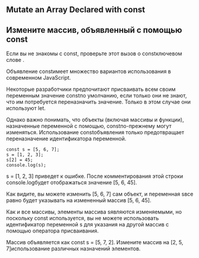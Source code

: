 ## Mutate an Array Declared with const

## Измените массив, объявленный с помощью const

Если вы не знакомы с const, проверьте этот вызов о constключевом слове .

Объявление constимеет множество вариантов использования в современном JavaScript.

Некоторые разработчики предпочитают присваивать всем своим переменным значение constпо умолчанию, если только они не знают, что им потребуется переназначить значение. Только в этом случае они используют let.

Однако важно понимать, что объекты (включая массивы и функции), назначенные переменной с помощью, constпо-прежнему могут изменяться. Использование constобъявления только предотвращает переназначение идентификатора переменной.

```
const s = [5, 6, 7];
s = [1, 2, 3];
s[2] = 45;
console.log(s);
```
s = [1, 2, 3] приведет к ошибке. После комментирования этой строки console.logбудет отображаться значение [5, 6, 45].

Как видите, вы можете изменить [5, 6, 7] сам объект, и переменная sвсе равно будет указывать на измененный массив [5, 6, 45]. 

Как и все массивы, элементы массива sявляются изменяемыми, но поскольку const используется, вы не можете использовать идентификатор переменной s для указания на другой массив с помощью оператора присваивания.

Массив объявляется как const s = [5, 7, 2]. Измените массив на [2, 5, 7]использование различных назначений элементов.



